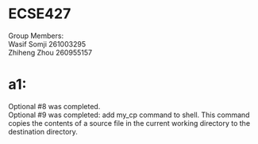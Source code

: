 # ECSE427

Group Members:  
Wasif Somji 261003295   
Zhiheng Zhou 260955157  

# a1:    
Optional #8 was completed.    
Optional #9 was completed: add my_cp command to shell. This command copies the contents of a source file in the current working directory to the destination directory.
